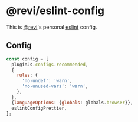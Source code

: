 # @revi/eslint-config

This is [@revi](https://revi.xyz/)'s personal [eslint](https://eslint.org/docs/latest/use/configure/configuration-files) config.

## Config

```js
const config = [
  pluginJs.configs.recommended,
  {
    rules: {
      'no-undef': 'warn',
      'no-unused-vars': 'warn',
    },
  },
  {languageOptions: {globals: globals.browser}},
  eslintConfigPrettier,
];
```
